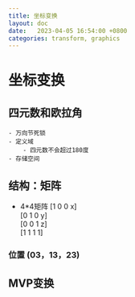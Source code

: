 ```yaml
---
title: 坐标变换
layout: doc
date:   2023-04-05 16:54:00 +0800
categories: transform, graphics
---
```


# 坐标变换
## 四元数和欧拉角
	- 万向节死锁
	- 定义域
		- 四元数不会超过180度
	- 存储空间
## 结构：矩阵
- 4*4矩阵
[1 0 0 x]  
[0 1 0 y]  
[0 0 1 z]  
[1 1 1 1]  

### 位置 (03，13，23)

## MVP变换